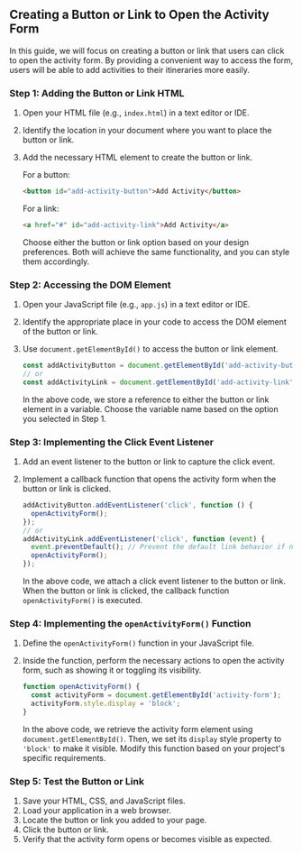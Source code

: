 ## Creating a Button or Link to Open the Activity Form

In this guide, we will focus on creating a button or link that users can click to open the activity form. By providing a convenient way to access the form, users will be able to add activities to their itineraries more easily.

### Step 1: Adding the Button or Link HTML

1. Open your HTML file (e.g., `index.html`) in a text editor or IDE.
2. Identify the location in your document where you want to place the button or link.
3. Add the necessary HTML element to create the button or link.

    For a button:
    ```html
    <button id="add-activity-button">Add Activity</button>
    ```
    
    For a link:
    ```html
    <a href="#" id="add-activity-link">Add Activity</a>
    ```

    Choose either the button or link option based on your design preferences. Both will achieve the same functionality, and you can style them accordingly.

### Step 2: Accessing the DOM Element

1. Open your JavaScript file (e.g., `app.js`) in a text editor or IDE.
2. Identify the appropriate place in your code to access the DOM element of the button or link.
3. Use `document.getElementById()` to access the button or link element.

    ```javascript
    const addActivityButton = document.getElementById('add-activity-button');
    // or
    const addActivityLink = document.getElementById('add-activity-link');
    ```

    In the above code, we store a reference to either the button or link element in a variable. Choose the variable name based on the option you selected in Step 1.

### Step 3: Implementing the Click Event Listener

1. Add an event listener to the button or link to capture the click event.
2. Implement a callback function that opens the activity form when the button or link is clicked.

    ```javascript
    addActivityButton.addEventListener('click', function () {
      openActivityForm();
    });
    // or
    addActivityLink.addEventListener('click', function (event) {
      event.preventDefault(); // Prevent the default link behavior if necessary
      openActivityForm();
    });
    ```

    In the above code, we attach a click event listener to the button or link. When the button or link is clicked, the callback function `openActivityForm()` is executed.

### Step 4: Implementing the `openActivityForm()` Function

1. Define the `openActivityForm()` function in your JavaScript file.
2. Inside the function, perform the necessary actions to open the activity form, such as showing it or toggling its visibility.
    
    ```javascript
    function openActivityForm() {
      const activityForm = document.getElementById('activity-form');
      activityForm.style.display = 'block';
    }
    ```

    In the above code, we retrieve the activity form element using `document.getElementById()`. Then, we set its `display` style property to `'block'` to make it visible. Modify this function based on your project's specific requirements.

### Step 5: Test the Button or Link

1. Save your HTML, CSS, and JavaScript files.
2. Load your application in a web browser.
3. Locate the button or link you added to your page.
4. Click the button or link.
5. Verify that the activity form opens or becomes visible as expected.

